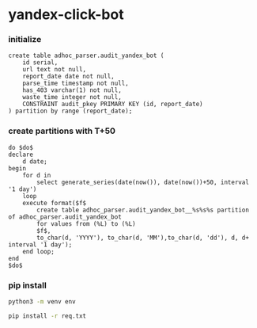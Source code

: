 # yandex-click-bot


### initialize

```postgres-psql
create table adhoc_parser.audit_yandex_bot (
	id serial,
	url text not null,
	report_date date not null,
	parse_time timestamp not null,
	has_403 varchar(1) not null,
	waste_time integer not null,
	CONSTRAINT audit_pkey PRIMARY KEY (id, report_date)
) partition by range (report_date);
```

### create partitions with T+50

```postgres-psql
do $do$
declare
    d date;
begin
    for d in
        select generate_series(date(now()), date(now())+50, interval '1 day')
    loop
    execute format($f$
        create table adhoc_parser.audit_yandex_bot__%s%s%s partition of adhoc_parser.audit_yandex_bot
        for values from (%L) to (%L)
        $f$, 
        to_char(d, 'YYYY'), to_char(d, 'MM'),to_char(d, 'dd'), d, d+ interval '1 day');
    end loop;
end 
$do$
```

### pip install

```bash
python3 -m venv env

pip install -r req.txt
```